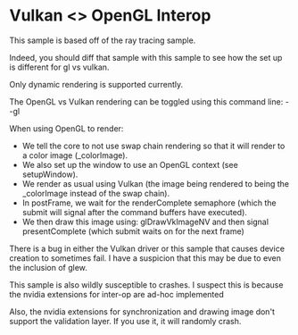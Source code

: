 # Vulkan <> OpenGL Interop

This sample is based off of the ray tracing sample.

Indeed, you should diff that sample with this sample to see how the set up is different for gl vs vulkan.

Only dynamic rendering is supported currently.

The OpenGL vs Vulkan rendering can be toggled using this command line: --gl

When using OpenGL to render:
- We tell the core to not use swap chain rendering so that it will render to a color image (_colorImage).
- We also set up the window to use an OpenGL context (see setupWindow).
- We render as usual using Vulkan (the image being rendered to being the _colorImage instead of the swap chain).
- In postFrame, we wait for the renderComplete semaphore (which the submit will signal after the command buffers have executed).
- We then draw this image using: glDrawVkImageNV and then signal presentComplete (which submit waits on for the next frame)

There is a bug in either the Vulkan driver or this sample that causes device creation to sometimes fail. I have a suspicion that this may be due to even the inclusion of glew.

This sample is also wildly susceptible to crashes. I suspect this is because the nvidia extensions for inter-op are ad-hoc implemented

Also, the nvidia extensions for synchronization and drawing image don't support the validation layer. If you use it, it will randomly crash.
